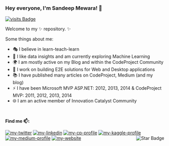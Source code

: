 ###  Hey everyone, I'm Sandeep Mewara! 👋

[![visits Badge](https://badges.pufler.dev/visits/sandeep-mewara/sandeep-mewara)](https://badges.pufler.dev/visits/sandeep-mewara/sandeep-mewara)

Welcome to my ✨ repository. ✨ 

Some things about me:
- 🎭 I believe in learn-teach-learn</li>
- 🔭 I like data insights and am currently exploring Machine Learning</li>
- 🌍 I am mostly active on my Blog and within the CodeProject Community</li>
- 💬 I work on building E2E solutions for Web and Desktop applications</li>
- 📚 I have published many articles on CodeProject, Medium (and my blog)</li>
- ⚡  I have been Microsoft MVP ASP.NET: 2012, 2013, 2014 & CodeProject MVP: 2011, 2012, 2013, 2014</li>
- 🌐 I am an active member of Innovation Catalyst Community</li>
<br/>

**Find me 📫:**
<p align="left"> 
<a href="https://www.twitter.com/_smewara"><img src="https://img.shields.io/static/v1?label=&labelColor=505050&message=twitter&?style=flat&color=1DA1F2&logo=twitter" alt="my-twitter"/></a>
<a href="https://www.linkedin.com/in/sandeepmewara"><img src="https://img.shields.io/static/v1?label=&labelColor=505050&message=linkedin&style=flat&color=0077B5&logo=linkedin" alt="my-linkedin"/></a>
<a href="https://www.codeproject.com/Members/Sandeep-Mewara"><img src="https://img.shields.io/static/v1?label=&labelColor=505050&message=codeproject&style=flat&color=FFA500&logo=loop" alt="my-cp-profile"/></a>
<a href="https://www.kaggle.com/smewara"><img src="https://img.shields.io/static/v1?label=&labelColor=505050&message=kaggle&style=flat&color=20BEFF&logo=kaggle" alt="my-kaggle-profile"/></a>
<a href="https://medium.com/@sandeep.mewara"><img src="https://img.shields.io/static/v1?label=&labelColor=505050&message=medium&style=flat&color=12100E&logo=medium" alt="my-medium-profile"/></a>
<a href="https://learnbyinsight.com"><img src="https://img.shields.io/static/v1?label=&labelColor=505050&message=website&style=flat&color=red&logo=embarcadero" alt="my-website"/></a>
<a href="https://github.com/sandeep-mewara?tab=repositories"><img align="right" src="https://img.shields.io/static/v1?label=%F0%9F%8C%9F&message=if%20useful&style=style=flat&color=BC4E99" alt="Star Badge"/></a>
</p>
